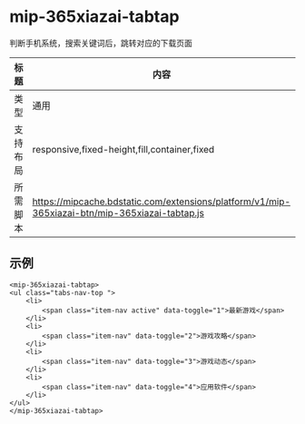 ﻿
# mip-365xiazai-tabtap

判断手机系统，搜索关键词后，跳转对应的下载页面

标题|内容
----|----
类型|通用
支持布局|responsive,fixed-height,fill,container,fixed
所需脚本|https://mipcache.bdstatic.com/extensions/platform/v1/mip-365xiazai-btn/mip-365xiazai-tabtap.js


## 示例

```
<mip-365xiazai-tabtap>
<ul class="tabs-nav-top ">
	<li>
		<span class="item-nav active" data-toggle="1">最新游戏</span>
	</li>
	<li>
		<span class="item-nav" data-toggle="2">游戏攻略</span>
	</li>
	<li>
		<span class="item-nav" data-toggle="3">游戏动态</span>
	</li>
	<li>
		<span class="item-nav" data-toggle="4">应用软件</span>
	</li>
</ul>
</mip-365xiazai-tabtap>
